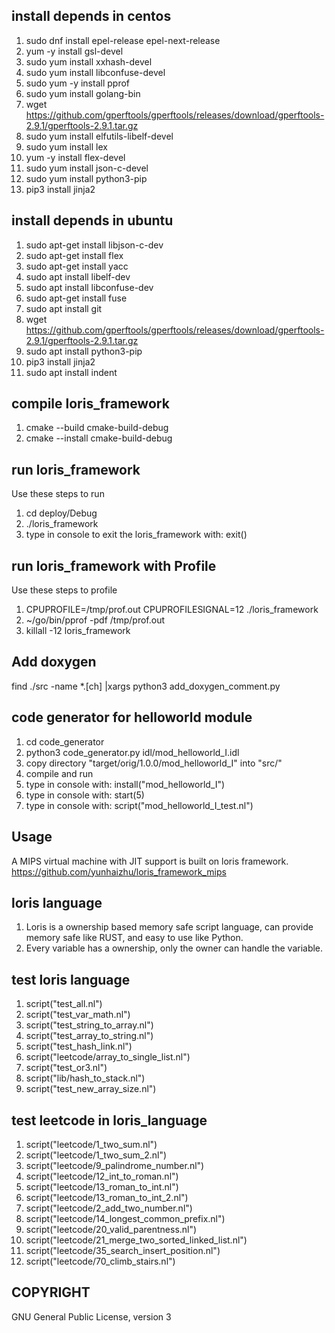 ## install depends in centos
1. sudo dnf install epel-release epel-next-release
2. yum -y install gsl-devel
3. sudo yum install xxhash-devel
4. sudo yum install libconfuse-devel
5. sudo yum -y install pprof
6. sudo yum install golang-bin
7. wget https://github.com/gperftools/gperftools/releases/download/gperftools-2.9.1/gperftools-2.9.1.tar.gz
8. sudo yum install elfutils-libelf-devel
9. sudo yum install lex
10. yum -y install flex-devel
11. sudo yum install json-c-devel
12. sudo yum install python3-pip
13. pip3 install jinja2


## install depends in ubuntu
1. sudo apt-get install libjson-c-dev
2. sudo apt-get install flex
3. sudo apt-get install yacc
4. sudo apt install libelf-dev
5. sudo apt install libconfuse-dev
6. sudo apt-get install fuse
7. sudo apt install git
8. wget https://github.com/gperftools/gperftools/releases/download/gperftools-2.9.1/gperftools-2.9.1.tar.gz
9. sudo apt install python3-pip
10. pip3 install jinja2
11. sudo apt install indent

## compile loris_framework
1. cmake --build cmake-build-debug
2. cmake --install cmake-build-debug

## run loris_framework 
Use these steps to run

1. cd deploy/Debug
2. ./loris_framework
3. type in console to exit the loris_framework with: exit()

## run loris_framework with Profile
Use these steps to profile 

1. CPUPROFILE=/tmp/prof.out CPUPROFILESIGNAL=12 ./loris_framework
2. ~/go/bin/pprof -pdf /tmp/prof.out 
3. killall -12 loris_framework


## Add doxygen
find ./src -name *.[ch] |xargs python3 add_doxygen_comment.py 

## code generator for helloworld module
1. cd code_generator
2. python3 code_generator.py idl/mod_helloworld_I.idl
3. copy directory "target/orig/1.0.0/mod_helloworld_I" into "src/"
4. compile and run 
5. type in console with: install("mod_helloworld_I")
6. type in console with: start(5)
7. type in console with: script("mod_helloworld_I_test.nl")

## Usage
A MIPS virtual machine with JIT support is built on loris framework. 
https://github.com/yunhaizhu/loris_framework_mips

## loris language
1. Loris is a ownership based memory safe script language, can provide memory safe like RUST, and easy to use like Python. 
2. Every variable has a ownership, only the owner can handle the variable. 

## test loris language
1. script("test_all.nl")
2. script("test_var_math.nl")
3. script("test_string_to_array.nl")
4. script("test_array_to_string.nl")
5. script("test_hash_link.nl")
6. script("leetcode/array_to_single_list.nl")
7. script("test_or3.nl")
8. script("lib/hash_to_stack.nl")
9. script("test_new_array_size.nl")

## test leetcode in loris_language
1. script("leetcode/1_two_sum.nl")
2. script("leetcode/1_two_sum_2.nl")
3. script("leetcode/9_palindrome_number.nl")
4. script("leetcode/12_int_to_roman.nl")
5. script("leetcode/13_roman_to_int.nl")
6. script("leetcode/13_roman_to_int_2.nl")
7. script("leetcode/2_add_two_number.nl")
8. script("leetcode/14_longest_common_prefix.nl")
9. script("leetcode/20_valid_parentness.nl")
10. script("leetcode/21_merge_two_sorted_linked_list.nl")
11. script("leetcode/35_search_insert_position.nl")
12. script("leetcode/70_climb_stairs.nl")

## COPYRIGHT
GNU General Public License, version 3


